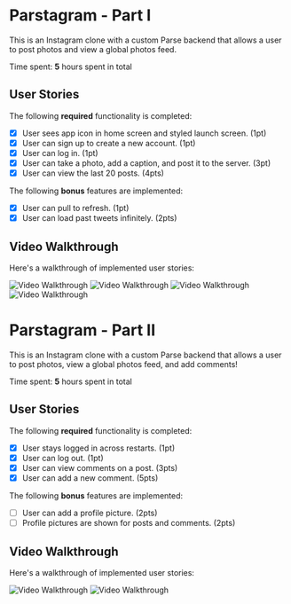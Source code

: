 # Parstagram - Part I

This is an Instagram clone with a custom Parse backend that allows a user to post photos and view a global photos feed.

Time spent: **5** hours spent in total

## User Stories

The following **required** functionality is completed:

- [X] User sees app icon in home screen and styled launch screen. (1pt)
- [X] User can sign up to create a new account. (1pt)
- [X] User can log in. (1pt)
- [X] User can take a photo, add a caption, and post it to the server. (3pt)
- [X] User can view the last 20 posts. (4pts)

The following **bonus** features are implemented:

- [X] User can pull to refresh. (1pt)
- [X] User can load past tweets infinitely. (2pts)

## Video Walkthrough

Here's a walkthrough of implemented user stories:

<img src='http://g.recordit.co/Go1K88plAi.gif' title='Video Walkthrough' width='' alt='Video Walkthrough' />
<img src='http://g.recordit.co/5E1nkhflnt.gif' title='Video Walkthrough' width='' alt='Video Walkthrough' />
<img src='http://g.recordit.co/XhizXOq9P5.gif' title='Video Walkthrough' width='' alt='Video Walkthrough' />
<img src='http://g.recordit.co/mrj5zOr8c1.gif' title='Video Walkthrough' width='' alt='Video Walkthrough' />

# Parstagram - Part II

This is an Instagram clone with a custom Parse backend that allows a user to post photos, view a global photos feed, and add comments!

Time spent: **5** hours spent in total

## User Stories

The following **required** functionality is completed:

- [X] User stays logged in across restarts. (1pt)
- [X] User can log out. (1pt)
- [X] User can view comments on a post. (3pts)
- [X] User can add a new comment. (5pts)

The following **bonus** features are implemented:

- [ ] User can add a profile picture. (2pts)
- [ ] Profile pictures are shown for posts and comments. (2pts)

## Video Walkthrough

Here's a walkthrough of implemented user stories:

<img src='http://g.recordit.co/jUM4PVTjJk.gif' title='Video Walkthrough' width='' alt='Video Walkthrough' />
<img src='http://g.recordit.co/u40EA9bV8B.gif' title='Video Walkthrough' width='' alt='Video Walkthrough' />

